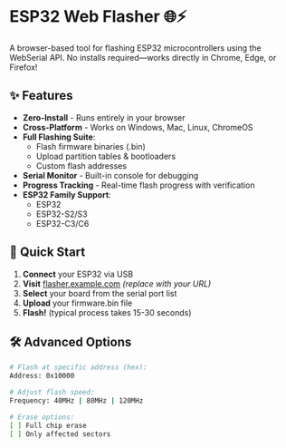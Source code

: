 # ESP32 Web Flasher 🌐⚡

A browser-based tool for flashing ESP32 microcontrollers using the WebSerial API. No installs required—works directly in Chrome, Edge, or Firefox!



## ✨ Features
- **Zero-Install** - Runs entirely in your browser
- **Cross-Platform** - Works on Windows, Mac, Linux, ChromeOS
- **Full Flashing Suite**:
  - Flash firmware binaries (.bin)
  - Upload partition tables & bootloaders
  - Custom flash addresses
- **Serial Monitor** - Built-in console for debugging
- **Progress Tracking** - Real-time flash progress with verification
- **ESP32 Family Support**:
  - ESP32
  - ESP32-S2/S3
  - ESP32-C3/C6

## 🚀 Quick Start
1. **Connect** your ESP32 via USB
2. **Visit** [flasher.example.com](https://flasher.example.com) *(replace with your URL)*
3. **Select** your board from the serial port list
4. **Upload** your firmware.bin file
5. **Flash!** (typical process takes 15-30 seconds)

## 🛠️ Advanced Options
```bash
# Flash at specific address (hex):
Address: 0x10000

# Adjust flash speed:
Frequency: 40MHz | 80MHz | 120MHz

# Erase options:
[ ] Full chip erase
[ ] Only affected sectors
